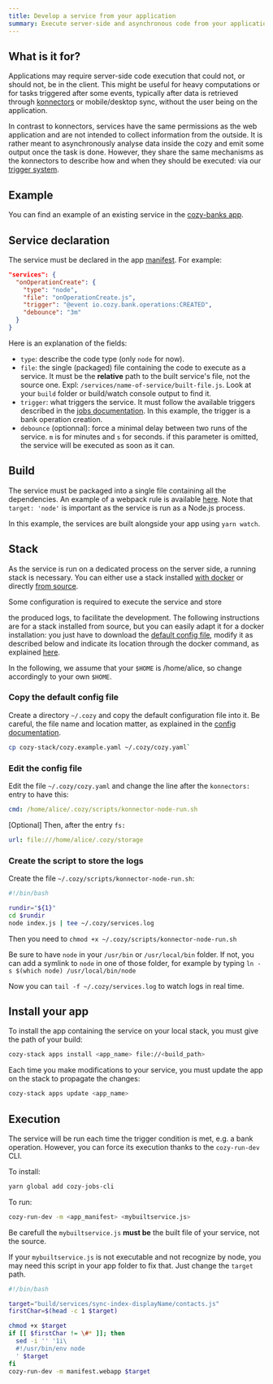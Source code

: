 ```yaml
---
title: Develop a service from your application
summary: Execute server-side and asynchronous code from your application.
---
```



## What is it for?

Applications may require server-side code execution that could not, or should not, be in the client. This might be useful for heavy computations or for tasks triggered after some events, typically after data is retrieved through [konnectors](https://docs.cozy.io/en/cozy-stack/konnectors/) or mobile/desktop sync, without the user being on the application.

In contrast to konnectors, services have the same permissions as the web application and are not intended to collect information from the outside. It is rather meant to asynchronously analyse data inside the cozy and emit some output once the task is done. However, they share the same mechanisms as the konnectors to describe how and when they should be executed: via our [trigger system](https://github.com/cozy/cozy-stack/blob/master/docs/jobs.md).


## Example

You can find an example of an existing service in the [cozy-banks app](https://github.com/cozy/cozy-banks/blob/master/src/targets/services/onOperationOrBillCreate.js).

## Service declaration

The service must be declared in the app [manifest](https://docs.cozy.io/en/tutorials/app/#read-the-application-manifest). For example:

```json
"services": {
  "onOperationCreate": {
    "type": "node",
    "file": "onOperationCreate.js",
    "trigger": "@event io.cozy.bank.operations:CREATED",
    "debounce": "3m"
  }
}
```

Here is an explanation of the fields:

* `type`: describe the code type (only `node` for now).
* `file`: the single (packaged) file containing the code to execute as a service. It must be the **relative** path to the built service's file, not the source one. Expl: `/services/name-of-service/built-file.js`. Look at your `build` folder or build/watch console output to find it.
* `trigger`: what triggers the service. It must follow the available triggers described in the [jobs documentation]( https://github.com/cozy/cozy-stack/blob/master/docs/jobs.md). In this example, the trigger is a bank operation creation.
* `debounce` (optionnal): force a minimal delay between two runs of the service. `m` is for minutes and `s` for seconds. if this parameter is omitted, the service will be executed as soon as it can.

## Build

The service must be packaged into a single file containing all the dependencies. An example of a webpack rule is available [here](https://github.com/cozy/create-cozy-app/blob/master/packages/cozy-scripts/config/webpack.config.services.js). Note that `target: 'node'` is important as the service is run as a Node.js process.

In this example, the services are built alongside your app using `yarn watch`.


## Stack

As the service is run on a dedicated process on the server side, a running stack is necessary. You can either use a stack installed [with docker](https://docs.cozy.io/en/howTos/dev/runCozyDocker/#run-with-a-custom-stack-config-file) or directly [from source](https://github.com/cozy/cozy-stack/blob/master/docs/INSTALL.md).

Some configuration is required to execute the service and store




 the produced logs, to facilitate the development. The following instructions are for a stack installed from source, but you can easily adapt it for a docker installation: you just have to download the [default config file](https://github.com/cozy/cozy-stack/blob/master/cozy.example.yaml), modify it as described below and indicate its location through the docker command, as explained [here](https://docs.cozy.io/en/howTos/dev/runCozyDocker/#run-with-a-custom-stack-config-file).

In the following, we assume that your `$HOME` is /home/alice, so change accordingly to your own `$HOME`.

### Copy the default config file

Create a directory  `~/.cozy` and copy the default configuration file into it. Be careful, the file name and location matter, as explained in the [config documentation](https://github.com/cozy/cozy-stack/blob/master/docs/config.md).


```bash
cp cozy-stack/cozy.example.yaml ~/.cozy/cozy.yaml`
```

### Edit the config file


Edit the file `~/.cozy/cozy.yaml` and change the line after the `konnectors:` entry to have this:

```yaml
cmd: /home/alice/.cozy/scripts/konnector-node-run.sh
```

[Optional] Then, after the entry `fs:`
```yaml
url: file:///home/alice/.cozy/storage
```

### Create the script to store the logs


Create the file `~/.cozy/scripts/konnector-node-run.sh`:
```bash
#!/bin/bash

rundir="${1}"
cd $rundir
node index.js | tee ~/.cozy/services.log
```
Then you need to `chmod +x ~/.cozy/scripts/konnector-node-run.sh`

Be sure to have `node` in your `/usr/bin` or `/usr/local/bin` folder. If not, you can add a symlink to `node` in one of those folder, for example by typing `ln -s $(which node) /usr/local/bin/node`

Now you can `tail -f ~/.cozy/services.log` to watch logs in real time.

## Install your app


To install the app containing the service on your local stack, you must give the path of your build:

```bash
cozy-stack apps install <app_name> file://<build_path>
```

Each time you make modifications to your service, you must update the app on the stack to propagate the changes:
```bash
cozy-stack apps update <app_name>
```


## Execution

The service will be run each time the trigger condition is met, e.g. a bank operation.
However, you can force its execution thanks to the `cozy-run-dev` CLI.

To install:
```bash
yarn global add cozy-jobs-cli
```

To run:
```bash
cozy-run-dev -m <app_manifest> <mybuiltservice.js>
```

Be carefull the `mybuiltservice.js` **must be** the built file of your service, not the source.

If your `mybuiltservice.js` is not executable and not recognize by node, you may need this script in your app folder to fix that. Just change the `target` path.
```bash
#!/bin/bash

target="build/services/sync-index-displayName/contacts.js"
firstChar=$(head -c 1 $target)

chmod +x $target
if [[ $firstChar != \#* ]]; then
  sed -i '' '1i\
  #!/usr/bin/env node
  ' $target
fi
cozy-run-dev -m manifest.webapp $target
```

